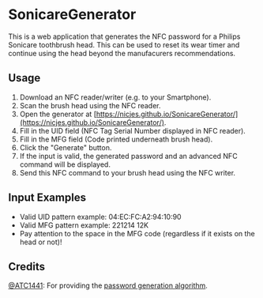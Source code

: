# SonicareGenerator
This is a web application that generates the NFC password for a Philips Sonicare toothbrush head.
This can be used to reset its wear timer and continue using the head beyond the manufacurers recommendations.

## Usage

1. Download an NFC reader/writer (e.g. to your Smartphone).
2. Scan the brush head using the NFC reader.
3. Open the generator at [https://nicjes.github.io/SonicareGenerator/](https://nicjes.github.io/SonicareGenerator/).
4. Fill in the UID field (NFC Tag Serial Number displayed in NFC reader).
5. Fill in the MFG field (Code printed underneath brush head).
6. Click the "Generate" button.
7. If the input is valid, the generated password and an advanced NFC command will be displayed.
8. Send this NFC command to your brush head using the NFC writer.

## Input Examples

- Valid UID pattern example: 04:EC:FC:A2:94:10:90
- Valid MFG pattern example: 221214 12K
- Pay attention to the space in the MFG code (regardless if it exists on the head or not)!

## Credits

[@ATC1441](https://github.com/atc1441): For providing the [password generation algorithm](https://gist.github.com/atc1441/41af75048e4c22af1f5f0d4c1d94bb56).

